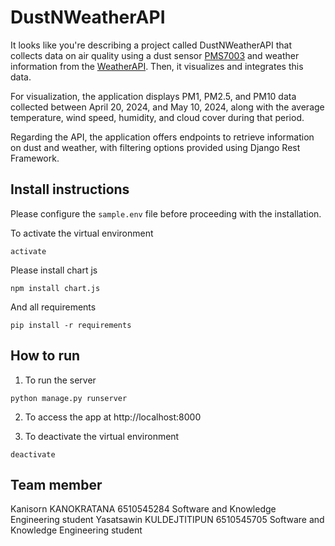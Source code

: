 # DustNWeatherAPI
It looks like you're describing a project called DustNWeatherAPI that collects data on air quality using a dust sensor [PMS7003](https://github.com/teusH/MySense/blob/master/docs/pms7003.md) and weather information from the [WeatherAPI](https://www.weatherapi.com/api-explorer.aspx). Then, it visualizes and integrates this data.

For visualization, the application displays PM1, PM2.5, and PM10 data collected between April 20, 2024, and May 10, 2024, along with the average temperature, wind speed, humidity, and cloud cover during that period.

Regarding the API, the application offers endpoints to retrieve information on dust and weather, with filtering options provided using Django Rest Framework.
## Install instructions
Please configure the `sample.env` file before proceeding with the installation.

To activate the virtual environment

```
activate
```

Please install chart js
```
npm install chart.js
```
And all requirements
```
pip install -r requirements
```
## How to run

1. To run the server

```
python manage.py runserver
```

2. To access the app at http://localhost:8000

3. To deactivate the virtual environment

```
deactivate
```

## Team member
Kanisorn KANOKRATANA 6510545284 Software and Knowledge Engineering student
Yasatsawin KULDEJTITIPUN 6510545705 Software and Knowledge Engineering student

